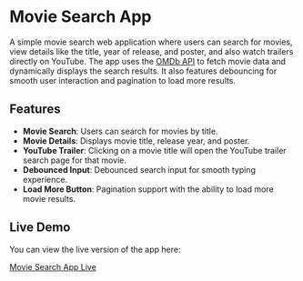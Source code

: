 # Movie Search App

A simple movie search web application where users can search for movies, view details like the title, year of release, and poster, and also watch trailers directly on YouTube. The app uses the [OMDb API](http://www.omdbapi.com/) to fetch movie data and dynamically displays the search results. It also features debouncing for smooth user interaction and pagination to load more results.

## Features

- **Movie Search**: Users can search for movies by title.
- **Movie Details**: Displays movie title, release year, and poster.
- **YouTube Trailer**: Clicking on a movie title will open the YouTube trailer search page for that movie.
- **Debounced Input**: Debounced search input for smooth typing experience.
- **Load More Button**: Pagination support with the ability to load more movie results.

## Live Demo

You can view the live version of the app here:

[Movie Search App Live](https://movie-search-aniket.netlify.app/) 